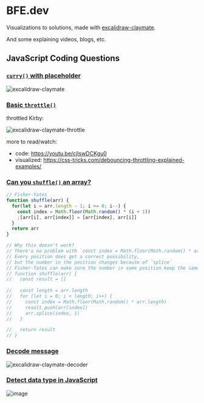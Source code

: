 # BFE.dev

Visualizations to solutions, made with [excalidraw-claymate](https://github.com/dai-shi/excalidraw-claymate).

And some explaining videos, blogs, etc.

## JavaScript Coding Questions

### [`curry()` with placeholder](https://bigfrontend.dev/problem/implement-curry-with-placeholder)

![excalidraw-claymate](https://github.com/yuleicul/bfe.dev/assets/27288153/2e0e14a4-fd79-48da-bea5-0c73a01e9aea)

### [Basic `throttle()`](https://bigfrontend.dev/problem/implement-basic-throttle)

throttled Kirby:
    
![excalidraw-claymate-throttle](https://github.com/yuleicul/bfe.dev/assets/27288153/72bdc0f5-3bf5-49f1-883d-7a79956b5b4e)

more to read/watch:
- code: https://youtu.be/cjIswDCKgu0
- visualized: https://css-tricks.com/debouncing-throttling-explained-examples/

### [Can you `shuffle()` an array?](https://bigfrontend.dev/problem/can-you-shuffle-an-array)

```javascript
// Fisher-Yates
function shuffle(arr) {
  for(let i = arr.length - 1; i >= 0; i--) {
    const index = Math.floor(Math.random() * (i + 1))
    ;[arr[i], arr[index]] = [arr[index], arr[i]]
  }
  return arr
}

// Why this doesn't work?
// There's no problem with `const index = Math.floor(Math.random() * arr.length)`
// Every position does get a correct possibility,
// but the number in the position changes because of `splice`
// Fisher-Yates can make sure the number in some position keep the same
// function shuffle(arr) {
//   const result = []
  
//   const length = arr.length
//   for (let i = 0; i < length; i++) {
//     const index = Math.floor(Math.random() * arr.length)
//     result.push(arr[index])
//     arr.splice(index, 1)
//   }

//   return result
// }
```

### [Decode message](https://bigfrontend.dev/problem/decode-message)

![excalidraw-claymate-decoder](https://github.com/yuleicul/bfe.dev/assets/27288153/3cd877a2-6a54-407c-8a74-a9f62ba9ac2b)

### [Detect data type in JavaScript](https://bigfrontend.dev/problem/detect-data-type-in-JavaScript)
![image](https://github.com/yuleicul/bfe.dev/assets/27288153/773accde-0681-4fc9-b9c9-1307e293d231)
